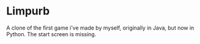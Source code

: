 # Limpurb
A clone of the first game i've made by myself, originally in Java, but now in Python. The start screen is missing.
